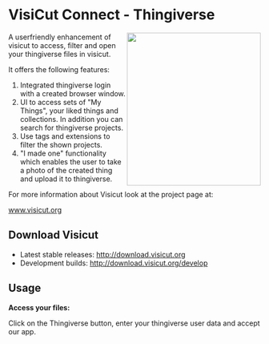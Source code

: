 


VisiCut Connect - Thingiverse
=======

<img src="https://cloud.githubusercontent.com/assets/7680318/6001719/e210576a-aaec-11e4-866a-ce54799dea1b.png" width="267px"
 height="305px" alt="" title="Visicut Connect" align="right" />

A userfriendly enhancement of visicut to access, filter and open your thingiverse files in visicut.

It offers the following features:

1. Integrated thingiverse login with a created browser window.
2. UI to access sets of "My Things", your liked things and collections. In addition you can search for thingiverse projects.
3. Use tags and extensions to filter the shown projects.
4. "I made one" functionality which enables the user to take a photo of the created thing and upload it to thingiverse.



For more information about Visicut look at the project page at:

www.visicut.org

Download Visicut
--------
* Latest stable releases: http://download.visicut.org
* Development builds: http://download.visicut.org/develop

Usage
--------
**Access your files:** 

Click on the Thingiverse button, enter your thingiverse user data and accept our app.
